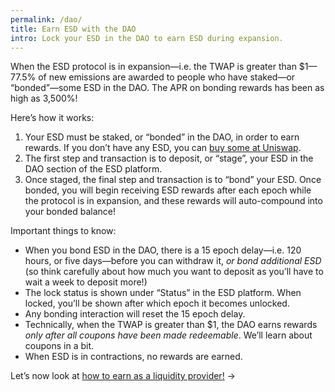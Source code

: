 ```yaml
---
permalink: /dao/
title: Earn ESD with the DAO
intro: Lock your ESD in the DAO to earn ESD during expansion.
---
```


When the ESD protocol is in expansion—i.e. the TWAP is greater than $1—77.5% of new emissions are awarded to people who have staked—or “bonded”—some ESD in the DAO. The APR on bonding rewards has been as high as 3,500%!

Here’s how it works:

1. Your ESD must be staked, or “bonded” in the DAO, in order to earn rewards. If you don’t have any ESD, you can [buy some at Uniswap](https://app.uniswap.org/#/swap?inputCurrency=0xa0b86991c6218b36c1d19d4a2e9eb0ce3606eb48&outputCurrency=0x36f3fd68e7325a35eb768f1aedaae9ea0689d723).
2. The first step and transaction is to deposit, or “stage”, your ESD in the DAO section of the ESD platform.
3. Once staged, the final step and transaction is to “bond” your ESD. Once bonded, you will begin receiving ESD rewards after each epoch while the protocol is in expansion, and these rewards will auto-compound into your bonded balance!

Important things to know:

- When you bond ESD in the DAO, there is a 15 epoch delay—i.e. 120 hours, or five days—before you can withdraw it, *or bond additional ESD* (so think carefully about how much you want to deposit as you’ll have to wait a week to deposit more!)
- The lock status is shown under “Status” in the ESD platform. When locked, you’ll be shown after which epoch it becomes unlocked.
- Any bonding interaction will reset the 15 epoch delay.
- Technically, when the TWAP is greater than $1, the DAO earns rewards *only after all coupons have been made redeemable*. We’ll learn about coupons in a bit.
- When ESD is in contractions, no rewards are earned.

Let’s now look at [how to earn as a liquidity provider!](/lp/) →